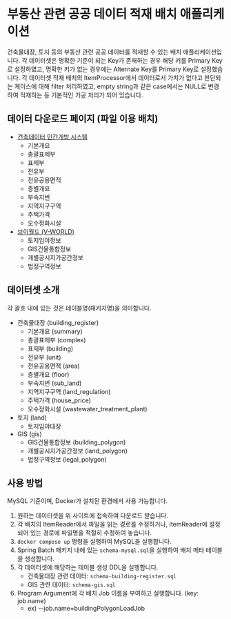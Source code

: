 # 부동산 관련 공공 데이터 적재 배치 애플리케이션

건축물대장, 토지 등의 부동산 관련 공공 데이터를 적재할 수 있는 배치 애플리케이션입니다.
각 데이터셋은 명확한 기준이 되는 Key가 존재하는 경우 해당 키를 Primary Key로 설정하였고, 명확한 키가 없는 경우에는 Alternate Key를 Primary Key로 설정했습니다.
각 데이터셋 적재 배치의 ItemProcessor에서 데이터로서 가치가 없다고 판단되는 케이스에 대해 filter 처리하였고, empty string과 같은 case에서는 NULL로 변경하여 적재하는 등 기본적인 가공 처리가 되어 있습니다.

## 데이터 다운로드 페이지 (파일 이용 배치)

- [건축데이터 민간개방 시스템](https://open.eais.go.kr/opnsvc/opnSvcInqireView.do?viewType=7)
  - 기본개요
  - 총괄표제부
  - 표제부
  - 전유부
  - 전유공용면적
  - 층별개요
  - 부속지번
  - 지역지구구역
  - 주택가격
  - 오수정화시설
- [브이월드 (V-WORLD)](https://www.vworld.kr/dtna/dtna_fileDataList_s001.do)
  - 토지임야정보
  - GIS건물통합정보
  - 개별공시지가공간정보
  - 법정구역정보

## 데이터셋 소개

각 괄호 내에 있는 것은 테이블명(패키지명)을 의미합니다.

- 건축물대장 (building_register)
  - 기본개요 (summary)
  - 총괄표제부 (complex)
  - 표제부 (building)
  - 전유부 (unit)
  - 전유공용면적 (area)
  - 층별개요 (floor)
  - 부속지번 (sub_land)
  - 지역지구구역 (land_regulation)
  - 주택가격 (house_price)
  - 오수정화시설 (wastewater_treatment_plant)
- 토지 (land)
  - 토지임야대장
- GIS (gis)
  - GIS건물통합정보 (building_polygon)
  - 개별공시지가공간정보 (land_polygon)
  - 법정구역정보 (legal_polygon)

## 사용 방법

MySQL 기준이며, Docker가 설치된 환경에서 사용 가능합니다.

1. 원하는 데이터셋을 위 사이트에 접속하여 다운로드 받습니다.
2. 각 배치의 ItemReader에서 파일을 읽는 경로를 수정하거나, ItemReader에 설정되어 있는 경로에 파일명을 적절히 수정하여 놓습니다.
3. `docker compose up` 명령을 실행하여 MySQL을 실행합니다.
4. Spring Batch 패키지 내에 있는 `schema-mysql.sql`을 실행하여 배치 메타 테이블을 생성합니다.
5. 각 데이터셋에 해당하는 테이블 생성 DDL을 실행합니다.
   - 건축물대장 관련 데이터: `schema-building-register.sql`
   - GIS 관련 데이터: `schema-gis.sql`
6. Program Argument에 각 배치 Job 이름을 부여하고 실행합니다. (key: job.name)
   - ex) --job.name=buildingPolygonLoadJob
